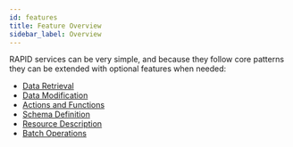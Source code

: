 ```yaml
---
id: features
title: Feature Overview
sidebar_label: Overview
---
```


RAPID services can be very simple,
and because they follow core patterns they can be extended with optional features when needed:

-   [Data Retrieval](../rapid-pro-read.md)
-   [Data Modification](../rapid-pro-data_modification.md)
-   [Actions and Functions](../rapid-pro-operations.md)
-   [Schema Definition](../rapid-pro-rsdl.md)
-   [Resource Description](./rapid-pro-resource_description.md)
-   [Batch Operations](./rapid-pro-batch.md)

<!--
-   [Asynchronous Requests](./rapid-pro-asynchronous_requests.md)
-   [Delta Queries](./rapid-pro-delta_queries.md)
-   [Delta Updates](./rapid-pro-delta_updates.md)
-   [Aggregation Extensions](./rapid-pro-aggregation_extensions.md)
-->
